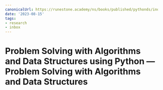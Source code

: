 ```yaml
---
canonicalUrl: https://runestone.academy/ns/books/published/pythonds/index.html
date: '2023-08-15'
tags:
- research
- inbox
---
```


# Problem Solving with Algorithms and Data Structures using Python — Problem Solving with Algorithms and Data Structures
